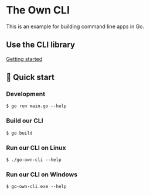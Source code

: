 ﻿# The Own CLI

This is an example for building command line apps in Go.

## Use the CLI library

[Getting started](https://github.com/urfave/cli#getting-started)

## 🚀 Quick start

### Development

    $ go run main.go --help

### Build our CLI

    $ go build

### Run our CLI on Linux

    $ ./go-own-cli --help

### Run our CLI on Windows

    $ go-own-cli.exe --help
